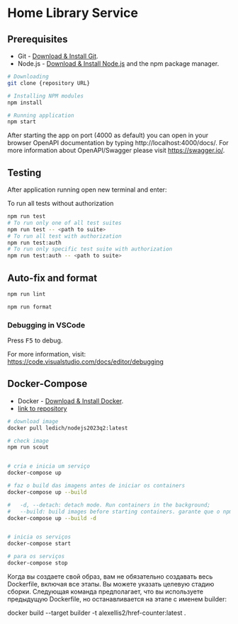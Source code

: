# Home Library Service

## Prerequisites

- Git - [Download & Install Git](https://git-scm.com/downloads).
- Node.js - [Download & Install Node.js](https://nodejs.org/en/download/) and the npm package manager.


```bash
# Downloading
git clone {repository URL}

# Installing NPM modules
npm install

# Running application
npm start
```

After starting the app on port (4000 as default) you can open
in your browser OpenAPI documentation by typing http://localhost:4000/docs/.
For more information about OpenAPI/Swagger please visit https://swagger.io/.

## Testing

After application running open new terminal and enter:

To run all tests without authorization

```bash
npm run test
# To run only one of all test suites
npm run test -- <path to suite>
# To run all test with authorization
npm run test:auth
# To run only specific test suite with authorization
npm run test:auth -- <path to suite>
```

## Auto-fix and format

```bash
npm run lint

npm run format
```


### Debugging in VSCode

Press <kbd>F5</kbd> to debug.

For more information, visit: https://code.visualstudio.com/docs/editor/debugging

## Docker-Compose
- Docker - [Download & Install Docker](https://www.docker.com/).
- [link to repository](https://hub.docker.com/repository/docker/ledich/nodejs2023q2/general)

```bash
# download image
docker pull ledich/nodejs2023q2:latest  
```
```bash
# check image
npm run scout
```



```bash

# cria e inicia um serviço
docker-compose up

# faz o build das imagens antes de iniciar os containers
docker-compose up --build

#   -d, --detach: detach mode. Run containers in the background;
#   --build: build images before starting containers. garante que o npm install rode novamente, durante o processo de build.
docker-compose up --build -d


# inicia os serviços
docker-compose start

# para os serviços
docker-compose stop

```

Когда вы создаете свой образ, вам не обязательно создавать весь Dockerfile, включая все этапы. Вы можете указать целевую стадию сборки. Следующая команда предполагает, что вы используете предыдущую Dockerfile, но останавливается на этапе с именем builder:

docker build --target builder -t alexellis2/href-counter:latest .